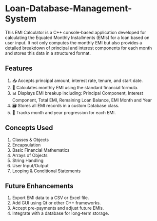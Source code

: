 # Loan-Database-Management-System

This EMI Calculator is a C++ console-based application developed for calculating the Equated Monthly Installments (EMIs) for a loan based on user input. It not only computes the monthly EMI but also provides a detailed breakdown of principal and interest components for each month and stores this data in a structured format.

## Features
1. 📥 Accepts principal amount, interest rate, tenure, and start date.
2. 🧮 Calculates monthly EMI using the standard financial formula.
3. 📊 Displays EMI breakup including: Principal Component, Interest Component, Total EMI, Remaining Loan Balance, EMI Month and Year
4. 🗃️ Stores all EMI records in a custom Database class.
5. 📅 Tracks month and year progression for each EMI.

## Concepts Used
1. Classes & Objects
2. Encapsulation
3. Basic Financial Mathematics
4. Arrays of Objects
5. String Handling
6. User Input/Output
7. Looping & Conditional Statements

## Future Enhancements
1. Export EMI data to a CSV or Excel file.
2. Add GUI using Qt or other C++ frameworks.
3. Accept pre-payments and adjust future EMIs.
4. Integrate with a database for long-term storage.





